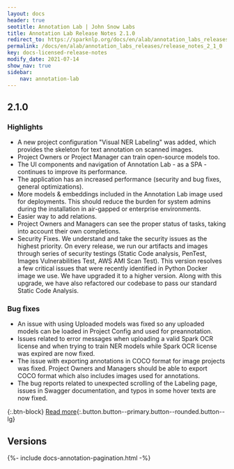```yaml
---
layout: docs
header: true
seotitle: Annotation Lab | John Snow Labs
title: Annotation Lab Release Notes 2.1.0
redirect_to: https://sparknlp.org/docs/en/alab/annotation_labs_releases/release_notes_2_1_0
permalink: /docs/en/alab/annotation_labs_releases/release_notes_2_1_0
key: docs-licensed-release-notes
modify_date: 2021-07-14
show_nav: true
sidebar:
    nav: annotation-lab
---
```


<div class="h3-box" markdown="1">

## 2.1.0

### Highlights
- A new project configuration "Visual NER Labeling" was added, which provides the skeleton for text annotation on scanned images.
- Project Owners or Project Manager can train open-source models too.
- The UI components and navigation of Annotation Lab - as a SPA - continues to improve its performance.
- The application has an increased performance (security and bug fixes, general optimizations).
- More models & embeddings included in the Annotation Lab image used for deployments. This should reduce the burden for system admins during the installation in air-gapped or enterprise environments.
- Easier way to add relations. 
- Project Owners and Managers can see the proper status of tasks, taking into account their own completions.
- Security Fixes. We understand and take the security issues as the highest priority. On every release, we run our artifacts and images through series of security testings (Static Code analysis, PenTest, Images Vulnerabilities Test, AWS AMI Scan Test). This version resolves a few critical issues that were recently identified in Python Docker image we use. We have upgraded it to a higher version. Along with this upgrade, we have also refactored our codebase to pass our standard Static Code Analysis.

### Bug fixes
- An issue with using Uploaded models was fixed so any uploaded models can be loaded in Project Config and used for preannotation.
- Issues related to error messages when uploading a valid Spark OCR license and when trying to train NER models while Spark OCR license was expired are now fixed.
- The issue with exporting annotations in COCO format for image projects was fixed. Project Owners and Managers should be able to export COCO format which also includes images used for annotations.
- The bug reports related to unexpected scrolling of the Labeling page, issues in Swagger documentation, and typos in some hover texts are now fixed.

{:.btn-block}
[Read more](https://www.johnsnowlabs.com/model-tuning-and-transfer-learning-in-the-annotation-lab/){:.button.button--primary.button--rounded.button--lg}

</div><div class="prev_ver h3-box" markdown="1">

## Versions

</div>

{%- include docs-annotation-pagination.html -%}